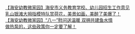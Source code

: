   
[【海安幼教微家园】海安市义务教育学校、幼儿园招生工作意见](http://www.dianyue.me/archives/328/txpv9831423p512s/)  
[乳山银滩大拇指模特队赏荷花，美景如画，美醉了美爆了！](http://www.dianyue.me/archives/360/veqgcoakikapz4ef/)  
[【海安幼教微家园】“八一”慰问送温暖  双拥共建鱼水情](http://www.dianyue.me/archives/253/dd4s7np5vzk92vvo/)  
[做热泵的，这些政策你一定要了解！](http://www.dianyue.me/archives/815/pjrw692ju2vgspqa/)